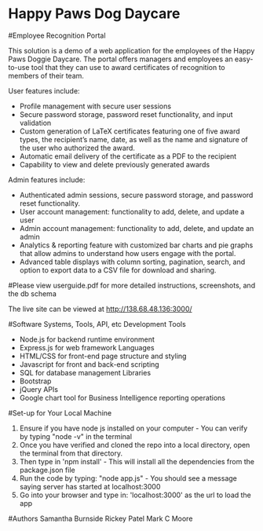 # Happy Paws Dog Daycare
#Employee Recognition Portal

This solution is a demo of a web application for the employees of the Happy Paws Doggie Daycare.  The portal offers managers and employees an easy-to-use tool that they can use to award certificates of recognition to members of their team. 

User features include:
- Profile management with secure user sessions
- Secure password storage, password reset functionality, and input validation
- Custom generation of LaTeX certificates featuring one of five award types, the recipient’s name, date, as well as the name and signature of the user who authorized the award.
- Automatic email delivery of the certificate as a PDF to the recipient
- Capability to view and delete previously generated awards

Admin features include:
- Authenticated admin sessions, secure password storage, and password reset functionality.
- User account management: functionality to add, delete, and update a user
- Admin account management: functionality to add, delete, and update an admin
- Analytics & reporting feature with customized bar charts and pie graphs that allow admins to understand how users engage with the portal. 
- Advanced table displays with column sorting, pagination, search, and option to export data to a CSV file for download and sharing. 

#Please view userguide.pdf for more detailed instructions, screenshots, and the db schema

The live site can be viewed at http://138.68.48.136:3000/

#Software Systems, Tools, API, etc
Development Tools
- Node.js for backend runtime environment
- Express.js for web framework
Languages
- HTML/CSS for front-end page structure and styling
- Javascript for front and back-end scripting
- SQL for database management
Libraries
- Bootstrap 
- jQuery
APIs
- Google chart tool for Business Intelligence reporting operations

#Set-up for Your Local Machine
1. Ensure if you have node js installed on your computer
		- You can verify by typing "node -v" in the terminal
2. Once you have verified and cloned the repo into a local directory, open the terminal from that directory.
3. Then type in 'npm install'
		- This will install all the dependencies from the package.json file
4. Run the code by typing: "node app.js"
		- You should see a message saying server has started at localhost:3000
4. Go into your browser and type in: 'localhost:3000' as the url to load the app

#Authors
Samantha Burnside
Rickey Patel
Mark C Moore
